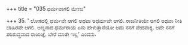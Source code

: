 +++
title = "035 ಧರ್ಮವಾಗಲಿ ಮೇಣು"

+++
35. ' ಲೋಕದಲ್ಲಿ ಧರ್ಮವೇ ಆಗಲಿ ಅಥವಾ ಅಧರ್ಮವೇ ಆಗಲಿ. ರಾಜನೀತಿಯೇ ಆಗಲಿ ಅಥವಾ ನೀತಿ ಬಾಹಿರವೇ ಆಗಲಿ. ಅಣ್ಣನಾದ ಧರ್ಮರಾಯ ಏನು ಹೇಳುತ್ತಾನೆಯೋ ಅದು ನನಗೆ ವೇದವಾಕ್ಯ. ಅದೇ ನನಗೆ ಪರಿಶುದ್ಧವಾದ ರಾಜಾಜ್ಞೆ. ಬೇರೆ ಮಾತೇ ಇಲ್ಲ' ಎಂದನು.